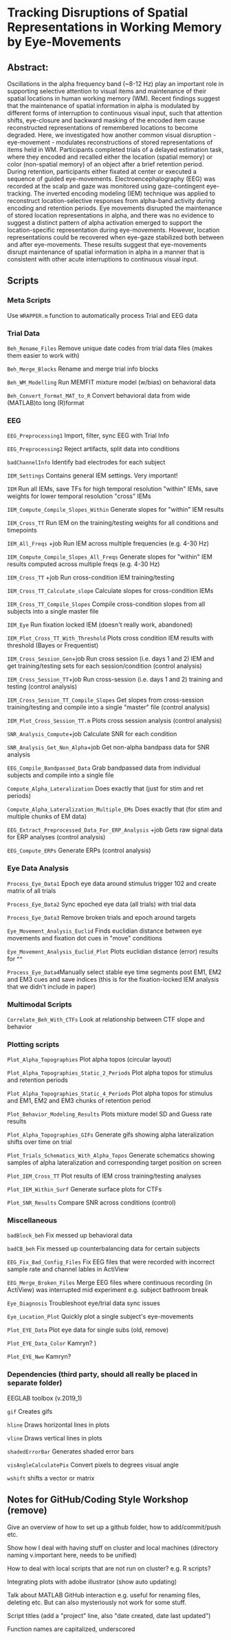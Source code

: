 # Tracking Disruptions of Spatial Representations in Working Memory by Eye-Movements

## Abstract: 

Oscillations in the alpha frequency band (~8-12 Hz) play an important role in supporting selective attention to visual items and maintenance of their spatial locations in human working memory (WM).  Recent findings suggest that the maintenance of spatial information in alpha is modulated by different forms of interruption to continuous visual input, such that attention shifts, eye-closure and backward masking of the encoded item cause reconstructed representations of remembered locations to become degraded.  Here, we investigated how another common visual disruption - eye-movement - modulates reconstructions of stored representations of items held in WM.  Participants completed trials of a delayed estimation task, where they encoded and recalled either the location (spatial memory) or color (non-spatial memory) of an object after a brief retention period.  During retention, participants either fixated at center or executed a sequence of guided eye-movements.  Electroencephalography (EEG) was recorded at the scalp and gaze was monitored using gaze-contingent eye-tracking.  The inverted encoding modeling (IEM) technique was applied to reconstruct location-selective responses from alpha-band activity during encoding and retention periods.  Eye movements disrupted the maintenance of stored location representations in alpha, and there was no evidence to suggest a distinct pattern of alpha activation emerged to support the location-specific representation during eye-movements.  However, location representations could be recovered when eye-gaze stabilized both between and after eye-movements.  These results suggest that eye-movements disrupt maintenance of spatial information in alpha in a manner that is consistent with other acute interruptions to continuous visual input. 


## Scripts


### Meta Scripts

Use `WRAPPER.m` function to automatically process Trial and EEG data


### Trial Data

`Beh_Rename_Files` Remove unique date codes from trial data files (makes them easier to work with)

`Beh_Merge_Blocks` Rename and merge trial info blocks

`Beh_WM_Modelling` Run MEMFIT mixture model (w/bias) on behavioral data

`Beh_Convert_Format_MAT_to_R` Convert behavioral data from wide (MATLAB)to long (R)format


### EEG 

`EEG_Preprocessing1` Import, filter, sync EEG with Trial Info
 
`EEG_Preprocessing2` Reject artifacts, split data into conditions

`badChannelInfo` Identify bad electrodes for each subject

`IEM_Settings` Contains general IEM settings. Very important!

`IEM` Run all IEMs, save TFs for high temporal resolution "within" IEMs, save weights for lower temporal resolution "cross" IEMs
 
`IEM_Compute_Compile_Slopes_Within` Generate slopes for "within" IEM results

`IEM_Cross_TT` Run IEM on the training/testing weights for all conditions and timepoints

`IEM_All_Freqs` +job Run IEM across multiple frequencies (e.g. 4-30 Hz)

`IEM_Compute_Compile_Slopes_All_Freqs` Generate slopes for "within" IEM results computed across multiple freqs (e.g. 4-30 Hz)

`IEM_Cross_TT` +job Run cross-condition IEM training/testing

`IEM_Cross_TT_Calculate_slope` Calculate slopes for cross-condition IEMs

`IEM_Cross_TT_Compile_Slopes` Compile cross-condition slopes from all subjects into a single master file

`IEM_Eye` Run fixation locked IEM (doesn't really work, abandoned)

`IEM_Plot_Cross_TT_With_Threshold` Plots cross condition IEM results with threshold (Bayes or Frequentist)

`IEM_Cross_Session_Gen`+job Run cross session (i.e. days 1 and 2) IEM and get training/testing sets for each session/condition (control analysis)

`IEM_Cross_Session_TT`+job Run cross-session (i.e. days 1 and 2) training and testing (control analysis)

`IEM_Cross_Session_TT_Compile_Slopes` Get slopes from cross-session training/testing and compile into a single "master" file (control analysis)

`IEM_Plot_Cross_Session_TT.m` Plots cross session analysis (control analysis)

`SNR_Analysis_Compute`+job Calculate SNR for each condition

`SNR_Analysis_Get_Non_Alpha`+job Get non-alpha bandpass data for SNR analysis

`EEG_Compile_Bandpassed_Data` Grab bandpassed data from individual subjects and compile into a single file

`Compute_Alpha_Lateralization` Does exactly that (just for stim and ret periods)

`Compute_Alpha_Lateralization_Multiple_EMs` Does exactly that (for stim and multiple chunks of EM data)

`EEG_Extract_Preprocessed_Data_For_ERP_Analysis` +job Gets raw signal data for ERP analyses (control analysis)

`EEG_Compute_ERPs` Generate ERPs (control analysis)


### Eye Data Analysis

`Process_Eye_Data1` Epoch eye data around stimulus trigger 102 and create matrix of all trials

`Process_Eye_Data2` Sync epoched eye data (all trials) with trial data

`Process_Eye_Data3` Remove broken trials and epoch around targets

`Eye_Movement_Analysis_Euclid` Finds euclidian distance between eye movements and fixation dot cues in "move" conditions

`Eye_Movement_Analysis_Euclid_Plot` Plots euclidian distance (error) results for ^^

`Process_Eye_Data4`Manually select stable eye time segments post EM1, EM2 and EM3 cues and save indices (this is for the fixation-locked IEM analysis that we didn't include in paper)


### Multimodal Scripts

`Correlate_Beh_With_CTFs` Look at relationship between CTF slope and behavior


### Plotting scripts

`Plot_Alpha_Topographies` Plot alpha topos (circular layout)

`Plot_Alpha_Topographies_Static_2_Periods` Plot alpha topos for stimulus and retention periods

`Plot_Alpha_Topographies_Static_4_Periods` Plot alpha topos for stimulus and EM1, EM2 and EM3 chunks of retention period

`Plot_Behavior_Modeling_Results` Plots mixture model SD and Guess rate results

`Plot_Alpha_Topographies_GIFs` Generate gifs showing alpha lateralization shifts over time on trial

`Plot_Trials_Schematics_With_Alpha_Topos` Generate schematics showing samples of alpha lateralization and corresponding target position on screen

`Plot_IEM_Cross_TT` Plot results of IEM cross training/testing analyses

`Plot_IEM_Within_Surf` Generate surface plots for CTFs

`Plot_SNR_Results` Compare SNR across conditions (control)


### Miscellaneous

`badBlock_beh` Fix messed up behavioral data

`badCB_beh` Fix messed up counterbalancing data for certain subjects

`EEG_Fix_Bad_Config_Files` Fix EEG files that were recorded with incorrect sample rate and channel lables in ActiView

`EEG_Merge_Broken_Files` Merge EEG files where continuous recording (in ActiView) was interrupted mid experiment e.g. subject bathroom break

`Eye_Diagnosis` Troubleshoot eye/trial data sync issues

`Eye_Location_Plot` Quickly plot a single subject's eye-movements

`Plot_EYE_Data` Plot eye data for single subs (old, remove)

`Plot_EYE_Data_Color` Kamryn? )

`Plot_EYE_Nwe` Kamryn?


### Dependencies (third party, should all really be placed in separate folder)

EEGLAB toolbox (v.2019_1)

`gif` Creates gifs

`hline` Draws horizontal lines in plots

`vline` Draws vertical lines in plots

`shadedErrorBar` Generates shaded error bars

`visAngleCalculatePix` Convert pixels to degrees visual angle

`wshift` shifts a vector or matrix


## Notes for GitHub/Coding Style Workshop (remove)

Give an overview of how to set up a github folder, how to add/commit/push etc. 

Show how I deal with having stuff on cluster and local machines (directory naming v.important here, needs to be unified)

How to deal with local scripts that are not run on cluster? e.g. R scripts?

Integrating plots with adobe illustrator (show auto updating)

Talk about MATLAB GitHub interaction e.g. useful for renaming files, deleting etc. But can also mysteriously not work for some stuff.

Script titles (add a "project" line, also "date created, date last updated")

Function names are capitalized, underscored